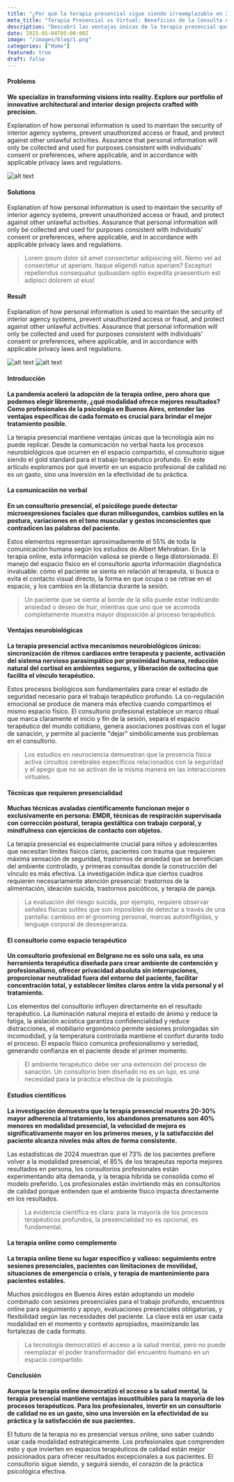 ```yaml
---
title: "¿Por qué la terapia presencial sigue siendo irreemplazable en 2025?"
meta_title: "Terapia Presencial vs Virtual: Beneficios de la Consulta en Consultorio"
description: "Descubrí las ventajas únicas de la terapia presencial que la tecnología no puede reemplazar. Guía completa para psicólogos y pacientes en Buenos Aires."
date: 2025-05-04T05:00:00Z
image: "/images/blog/1.png"
categories: ["Home"]
featured: true
draft: false
---
```


#### Problems

**We specialize in transforming visions into reality. Explore our portfolio of innovative architectural and interior design projects crafted with precision.**

Explanation of how personal information is used to maintain the security of interior agency systems, prevent unauthorized access or fraud, and protect against other unlawful activities. Assurance that personal information will only be collected and used for purposes consistent with individuals' consent or preferences, where applicable, and in accordance with applicable privacy laws and regulations.

![alt text](/images/projects/a.png)

#### Solutions

Explanation of how personal information is used to maintain the security of interior agency systems, prevent unauthorized access or fraud, and protect against other unlawful activities. Assurance that personal information will only be collected and used for purposes consistent with individuals' consent or preferences, where applicable, and in accordance with applicable privacy laws and regulations.

> Lorem ipsum dolor sit amet consectetur adipisicing elit. Nemo vel ad consectetur ut aperiam. Itaque eligendi natus aperiam? Excepturi repellendus consequatur quibusdam optio expedita praesentium est adipisci dolorem ut eius!

#### Result

Explanation of how personal information is used to maintain the security of interior agency systems, prevent unauthorized access or fraud, and protect against other unlawful activities. Assurance that personal information will only be collected and used for purposes consistent with individuals' consent or preferences, where applicable, and in accordance with applicable privacy laws and regulations.

![alt text](/images/projects/b.png)
![alt text](/images/projects/c.png)

#### Introducción

**La pandemia aceleró la adopción de la terapia online, pero ahora que podemos elegir libremente, ¿qué modalidad ofrece mejores resultados? Como profesionales de la psicología en Buenos Aires, entender las ventajas específicas de cada formato es crucial para brindar el mejor tratamiento posible.**

La terapia presencial mantiene ventajas únicas que la tecnología aún no puede replicar. Desde la comunicación no verbal hasta los procesos neurobiológicos que ocurren en el espacio compartido, el consultorio sigue siendo el gold standard para el trabajo terapéutico profundo. En este artículo exploramos por qué invertir en un espacio profesional de calidad no es un gasto, sino una inversión en la efectividad de tu práctica.

#### La comunicación no verbal

**En un consultorio presencial, el psicólogo puede detectar microexpresiones faciales que duran milisegundos, cambios sutiles en la postura, variaciones en el tono muscular y gestos inconscientes que contradicen las palabras del paciente.**

Estos elementos representan aproximadamente el 55% de toda la comunicación humana según los estudios de Albert Mehrabian. En la terapia online, esta información valiosa se pierde o llega distorsionada. El manejo del espacio físico en el consultorio aporta información diagnóstica invaluable: cómo el paciente se sienta en relación al terapeuta, si busca o evita el contacto visual directo, la forma en que ocupa o se retrae en el espacio, y los cambios en la distancia durante la sesión.

> Un paciente que se sienta al borde de la silla puede estar indicando ansiedad o deseo de huir, mientras que uno que se acomoda completamente muestra mayor disposición al proceso terapéutico.

#### Ventajas neurobiológicas

**La terapia presencial activa mecanismos neurobiológicos únicos: sincronización de ritmos cardíacos entre terapeuta y paciente, activación del sistema nervioso parasimpático por proximidad humana, reducción natural del cortisol en ambientes seguros, y liberación de oxitocina que facilita el vínculo terapéutico.**

Estos procesos biológicos son fundamentales para crear el estado de seguridad necesario para el trabajo terapéutico profundo. La co-regulación emocional se produce de manera más efectiva cuando compartimos el mismo espacio físico. El consultorio profesional establece un marco ritual que marca claramente el inicio y fin de la sesión, separa el espacio terapéutico del mundo cotidiano, genera asociaciones positivas con el lugar de sanación, y permite al paciente "dejar" simbólicamente sus problemas en el consultorio.

> Los estudios en neurociencia demuestran que la presencia física activa circuitos cerebrales específicos relacionados con la seguridad y el apego que no se activan de la misma manera en las interacciones virtuales.

#### Técnicas que requieren presencialidad

**Muchas técnicas avaladas científicamente funcionan mejor o exclusivamente en persona: EMDR, técnicas de respiración supervisada con corrección postural, terapia gestáltica con trabajo corporal, y mindfulness con ejercicios de contacto con objetos.**

La terapia presencial es especialmente crucial para niños y adolescentes que necesitan límites físicos claros, pacientes con trauma que requieren máxima sensación de seguridad, trastornos de ansiedad que se benefician del ambiente controlado, y primeras consultas donde la construcción del vínculo es más efectiva. La investigación indica que ciertos cuadros requieren necesariamente atención presencial: trastornos de la alimentación, ideación suicida, trastornos psicóticos, y terapia de pareja.

> La evaluación del riesgo suicida, por ejemplo, requiere observar señales físicas sutiles que son imposibles de detectar a través de una pantalla: cambios en el grooming personal, marcas autoinfligidas, y lenguaje corporal de desesperanza.

#### El consultorio como espacio terapéutico

**Un consultorio profesional en Belgrano no es solo una sala, es una herramienta terapéutica diseñada para crear ambiente de contención y profesionalismo, ofrecer privacidad absoluta sin interrupciones, proporcionar neutralidad fuera del entorno del paciente, facilitar concentración total, y establecer límites claros entre la vida personal y el tratamiento.**

Los elementos del consultorio influyen directamente en el resultado terapéutico. La iluminación natural mejora el estado de ánimo y reduce la fatiga, la aislación acústica garantiza confidencialidad y reduce distracciones, el mobiliario ergonómico permite sesiones prolongadas sin incomodidad, y la temperatura controlada mantiene el confort durante todo el proceso. El espacio físico comunica profesionalismo y seriedad, generando confianza en el paciente desde el primer momento.

> El ambiente terapéutico debe ser una extensión del proceso de sanación. Un consultorio bien diseñado no es un lujo, es una necesidad para la práctica efectiva de la psicología.

#### Estudios científicos

**La investigación demuestra que la terapia presencial muestra 20-30% mayor adherencia al tratamiento, los abandonos prematuros son 40% menores en modalidad presencial, la velocidad de mejora es significativamente mayor en los primeros meses, y la satisfacción del paciente alcanza niveles más altos de forma consistente.**

Las estadísticas de 2024 muestran que el 73% de los pacientes prefiere volver a la modalidad presencial, el 85% de los terapeutas reporta mejores resultados en persona, los consultorios profesionales están experimentando alta demanda, y la terapia híbrida se consolida como el modelo preferido. Los profesionales están invirtiendo más en consultorios de calidad porque entienden que el ambiente físico impacta directamente en los resultados.

> La evidencia científica es clara: para la mayoría de los procesos terapéuticos profundos, la presencialidad no es opcional, es fundamental.

#### La terapia online como complemento

**La terapia online tiene su lugar específico y valioso: seguimiento entre sesiones presenciales, pacientes con limitaciones de movilidad, situaciones de emergencia o crisis, y terapia de mantenimiento para pacientes estables.**

Muchos psicólogos en Buenos Aires están adoptando un modelo combinado con sesiones presenciales para el trabajo profundo, encuentros online para seguimiento y apoyo, evaluaciones presenciales obligatorias, y flexibilidad según las necesidades del paciente. La clave está en usar cada modalidad en el momento y contexto apropiados, maximizando las fortalezas de cada formato.

> La tecnología democratizó el acceso a la salud mental, pero no puede reemplazar el poder transformador del encuentro humano en un espacio compartido.

#### Conclusión

**Aunque la terapia online democratizó el acceso a la salud mental, la terapia presencial mantiene ventajas insustituibles para la mayoría de los procesos terapéuticos. Para los profesionales, invertir en un consultorio de calidad no es un gasto, sino una inversión en la efectividad de su práctica y la satisfacción de sus pacientes.**

El futuro de la terapia no es presencial versus online, sino saber cuándo usar cada modalidad estratégicamente. Los profesionales que comprenden esto y que invierten en espacios terapéuticos de calidad están mejor posicionados para ofrecer resultados excepcionales a sus pacientes. El consultorio sigue siendo, y seguirá siendo, el corazón de la práctica psicológica efectiva.

